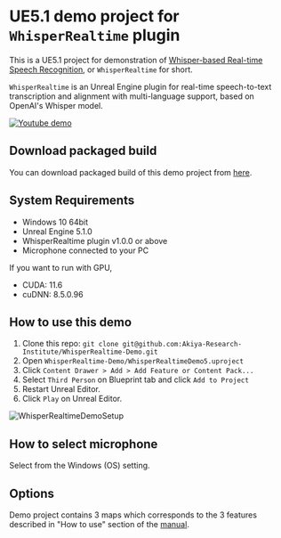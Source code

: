 # UE5.1 demo project for `WhisperRealtime` plugin

This is a UE5.1 project for demonstration of [Whisper-based Real-time Speech Recognition](https://www.fab.com/listings/86ece157-4a33-4f84-b215-01e8dbf4d090), or `WhisperRealtime` for short.

`WhisperRealtime` is an Unreal Engine plugin for real-time speech-to-text transcription and alignment with multi-language support, based on OpenAI's Whisper model.

[![Youtube demo](http://img.youtube.com/vi/mmMDhH0ueyI/0.jpg)](https://www.youtube.com/watch?v=mmMDhH0ueyI)

## Download packaged build

You can download packaged build of this demo project from [here](https://akiya-research-institute.github.io/WhisperRealtime-Manual/en/demo-project-overview/).

## System Requirements

- Windows 10 64bit
- Unreal Engine 5.1.0
- WhisperRealtime plugin v1.0.0 or above
- Microphone connected to your PC

If you want to run with GPU,

- CUDA: 11.6
- cuDNN: 8.5.0.96

## How to use this demo

1. Clone this repo: `git clone git@github.com:Akiya-Research-Institute/WhisperRealtime-Demo.git`
2. Open `WhisperRealtime-Demo/WhisperRealtimeDemo5.uproject`
3. Click `Content Drawer > Add > Add Feature or Content Pack...` 
4. Select `Third Person` on Blueprint tab and click `Add to Project`
5. Restart Unreal Editor.
6. Click `Play` on Unreal Editor.

![WhisperRealtimeDemoSetup](https://user-images.githubusercontent.com/89242761/210740516-161fd325-3f75-41dd-8f34-77f6e1942c53.gif)

## How to select microphone

Select from the Windows (OS) setting.

## Options

Demo project contains 3 maps which corresponds to the 3 features described in "How to use" section of the [manual](https://akiya-research-institute.github.io/WhisperRealtime-Manual/en/how-to-use-transcript/).
